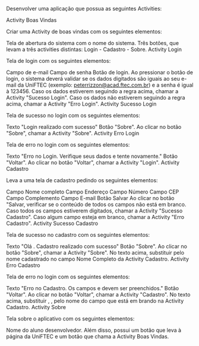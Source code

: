 Desenvolver uma aplicação que possua as seguintes Activities:

Activity Boas Vindas

Criar uma Activity de boas vindas com os seguintes elementos:

Tela de abertura do sistema com o nome do sistema.
Três botões, que levam a três activities distintas: Login - Cadastro - Sobre.
Activity Login 

Tela de login com os seguintes elementos:

Campo de e-mail
Campo de senha
Botão de login.
Ao pressionar o botão de login, o sistema deverá validar se os dados digitados são iguais ao seu e-mail da UniFTEC (exemplo: peterrizzon@acad.ftec.com.br) e a senha é igual à 123456. Caso os dados estiverem seguindo a regra acima, chamar a Activity "Sucesso Login". Caso os dados não estiverem seguindo a regra acima, chamar a Activity "Erro Login".
Activity Sucesso Login

Tela de sucesso no login com os seguintes elementos:

Texto "Login realizado com sucesso"
Botão "Sobre".
Ao clicar no botão "Sobre", chamar a Activity "Sobre".
Activity Erro Login

Tela de erro no login com os seguintes elementos:

Texto "Erro no Login. Verifique seus dados e tente novamente."
Botão "Voltar".
Ao clicar no botão "Voltar", chamar a Activity "Login".
Activity Cadastro

Leva a uma tela de cadastro pedindo os seguintes elementos:

Campo Nome completo
Campo Endereço
Campo Número
Campo CEP
Campo Complemento
Campo E-mail
Botão Salvar
Ao clicar no botão "Salvar, verificar se o conteúdo de todos os campos não está em branco. Caso todos os campos estiverem digitados, chamar a Activity "Sucesso Cadastro". Caso algum campo esteja em branco, chamar a Activity "Erro Cadastro".
Activity Sucesso Cadastro

Tela de sucesso no cadastro com os seguintes elementos:

Texto "Olá <nome>. Cadastro realizado com sucesso"
Botão "Sobre".
Ao clicar no botão "Sobre", chamar a Activity "Sobre".
No texto acima, substituir <nome> pelo nome cadastrado no campo Nome Completo da Activity Cadastro.
Activity Erro Cadastro

Tela de erro no login com os seguintes elementos:

Texto "Erro no Cadastro. Os campos <campo1> e <campo2> devem ser preenchidos."
Botão "Voltar".
Ao clicar no botão "Voltar", chamar a Activity "Cadastro".
No texto acima, substituir <campo1>, <campo2>, <campon> pelo nome do campo que está em brando na Activity Cadastro.
Activity Sobre

Tela sobre o aplicativo com os seguintes elementos: 

Nome do aluno desenvolvedor.
Além disso, possui um botão que leva à página da UniFTEC e um botão que chama a Activity Boas Vindas.
